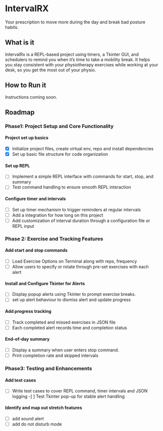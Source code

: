# IntervalRX

Your prescription to move more during the day and break bad posture habits.

## What is it

IntervalRx is a REPL-based project using timers, a Tkinter GUI, and schedulers to remind you when it’s time to take a mobility break. It helps you stay consistent with your physiotherapy exercises while working at your desk, so you get the most out of your physio.

## How to Run it

Instructions coming soon.

## Roadmap

### Phase1: Project Setup and Core Functionality

#### Project set up basics

- [x] Initialize project files, create virtual env, repo and install dependencies
- [x] Set up basic file structure for code organization

#### Set up REPL

- [ ] Implement a simple REPL interface with commands for start, stop, and summary
- [ ] Test command handling to ensure smooth REPL interaction

#### Configure timer and intervals

- [ ] Set up timer mechanism to trigger reminders at regular intervals
- [ ] Add a integration for how long on this project
- [ ] Add customization of interval duration through a configuration file or REPL input

### Phase 2: Exercise and Tracking Features

#### Add start and stop commands

- [ ] Load Exercise Options on Terminal along with reps, frequency
- [ ] Allow users to specify or rotate through pre-set exercises with each alert

#### Install and Configure Tkinter for Alerts

- [ ] Display popup alerts using Tkinter to prompt exercise breaks.
- [ ] set up alert behaviour to dismiss alert and update progress

#### Add progress tracking

- [ ] Track completed and missed exercises in JSON file
- [ ] Each completed alert records time and completion status

#### End-of-day summary

- [ ] Display a summary when user enters stop command.
- [ ] Print completion rate and skipped intervals

### Phase3: Testing and Enhancements

#### Add test cases

-[ ] Write test cases to cover REPL command, timer intervals and JSON logging -[ ] Test Tkinter pop-up for stable alert handling

#### Identify and map out stretch features

- [ ] add sound alert
- [ ] add do not disturb mode
